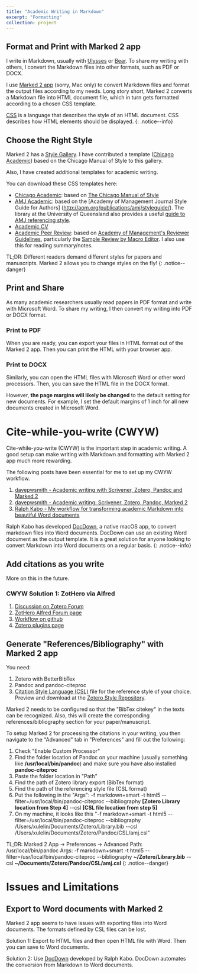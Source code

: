 ```yaml
---
title: "Academic Writing in Markdown"
excerpt: "Formatting"
collection: project
---
```

## Format and Print with Marked 2 app

I write in Markdown, usually with [Ulysses](https://ulysses.app/) or [Bear](https://bear.app/). To share my writing with others, I convert the Markdown files into other formats, such as PDF or DOCX.

I use [Marked 2 app](https://marked2app.com/) (sorry, Mac only) to convert Markdown files and format the output files according to my needs. Long story short, Marked 2 converts a Markdown file into HTML document file, which in turn gets formatted according to a chosen CSS template.

[CSS](https://www.w3schools.com/css/default.asp) is a language that describes the style of an HTML document. CSS describes how HTML elements should be displayed.
{: .notice--info}

## Choose the Right Style

Marked 2 has a [Style Gallery](https://marked2app.com/styles/#). I have contributed a template ([Chicago Academic](https://marked2app.com/styles/preview#Chicago%20Academic)) based on the Chicago Manual of Style to this gallery.

Also, I have created additional templates for academic writing.

You can download these CSS templates here:
* [Chicago Academic](https://linxule.github.io/files/chicago-academic.css): based on [The Chicago Manual of Style](https://www.chicagomanualofstyle.org/home.html)
* [AMJ Academic](https://linxule.github.io/files/amj-academic.css): based on the [Academy of Management Journal Style Guide for Authors] (http://aom.org/publications/amj/styleguide/). The library at the University of Queensland also provides a useful [guide to AMJ referencing style](https://guides.library.uq.edu.au/amj-version-for-printing).
* [Academic CV](https://linxule.github.io/files/academic-cv.css)
* [Academic Peer Review](https://linxule.github.io/files/academic-review.css): based on [Academy of Management's Reviewer Guidelines](http://aom.org/annualmeeting/reviewerguidelines/), particularly the [Sample Review by Macro Editor](https://aom.org/uploadedFiles/Publications/AMJ/ReviewsbyMacroEditors.pdf). I also use this for reading summary/notes.

TL;DR: Different readers demand different styles for papers and manuscripts. Marked 2 allows you to change styles on the fly!
{: .notice--danger}


## Print and Share

As many academic researchers usually read papers in PDF format and write with Microsoft Word. To share my writing, I then convert my writing into PDF or DOCX format.

### Print to PDF

When you are ready, you can export your files in HTML format out of the Marked 2 app. Then you can print the HTML with your browser app.

### Print to DOCX

Similarly, you can open the HTML files with Microsoft Word or other word processors. Then, you can save the HTML file in the DOCX format.

However, **the page margins will likely be changed** to the default setting for new documents. For example, I set the default margins of 1 inch for all new documents created in Microsoft Word.

# Cite-while-you-write (CWYW)

Cite-while-you-write (CWYW) is the important step in academic writing. A good setup can make writing with Markdown and formatting with Marked 2 app much more rewarding.

The following posts have been essential for me to set up my CWYW workflow.  

1. [davepwsmith - Academic writing with Scrivener, Zotero, Pandoc and Marked 2](https://davepwsmith.github.io/academic-scrivener-howto/)
2. [davepwsmith - Academic writing: Scrivener, Zotero, Pandoc, Marked 2](https://www.literatureandlatte.com/forum/viewtopic.php?t=26078)
3. [Ralph Kabo - My workflow for transforming academic Markdown into beautiful Word documents](https://raphaelkabo.com/blog/posts/markdown-to-word/)

Ralph Kabo has developed [DocDown](https://raphaelkabo.com/blog/posts/introducing-docdown/), a native macOS app, to convert markdown files into Word documents. DocDown can use an existing Word document as the output template. It is a great solution for anyone looking to convert Markdown into Word documents on a regular basis.
{: .notice--info}

## Add citations as you write
More on this in the future.

### CWYW Solution 1: ZotHero via Alfred

1. [Discussion on Zotero Forum](https://forums.zotero.org/discussion/72773/new-alfred-workflow-zothero-makes-searching-and-pasting-from-zotero-easy-mac)
2. [ZotHero Alfred Forum page](https://www.alfredforum.com/topic/11658-zothero-%E2%80%94-generate-zotero-citations-in-alfred/)
3. [Workflow on github](https://github.com/deanishe/zothero)
4. [Zotero plugins page](https://www.zotero.org/support/plugins)



## Generate "References/Bibliography" with Marked 2 app

You need:
1. Zotero with BetterBibTex
2. Pandoc and pandoc-citeproc
3. [Citation Style Language (CSL)](https://citationstyles.org/) file for the reference style of your choice. Preview and download at the [Zotero Style Repository](https://www.zotero.org/styles).   

Marked 2 needs to be configured so that the "BibTex citekey" in the texts can be recognized. Also, this will create the corresponding references/bibliography section for your paper/manuscript.

To setup Marked 2 for processing the citations in your writing, you then navigate to the "Advanced" tab in "Preferences" and fill out the following:


1. Check "Enable Custom Processor"
2. Find the folder location of Pandoc on your machine (usually something like **/usr/local/bin/pandoc**) and make sure you have also installed **pandoc-citeproc**
3. Paste the folder location in "Path"
4. Find the path of Zotero library export (BibTex format)
5. Find the path of the referencing style file (CSL format)  
6. Put the following in the "Args": -f markdown+smart -t html5 --filter=/usr/local/bin/pandoc-citeproc --bibliography **[Zotero Library location from Step 4]** --csl **[CSL file location from step 5]**
7. On my machine, it looks like this "-f markdown+smart -t html5 --filter=/usr/local/bin/pandoc-citeproc --bibliography /Users/xulelin/Documents/Zotero/Library.bib --csl /Users/xulelin/Documents/Zotero/Pandoc/CSL/amj.csl"


TL;DR:
Marked 2 App -> Preferences -> Advanced
Path: /usr/local/bin/pandoc
Args: -f markdown+smart -t html5 --filter=/usr/local/bin/pandoc-citeproc --bibliography **~/Zotero/Library.bib** --csl **~/Documents/Zotero/Pandoc/CSL/amj.csl**
{: .notice--danger}

# Issues and Limitations
## Export to Word documents with Marked 2
Marked 2 app seems to have issues with exporting files into Word documents. The formats defined by CSL files can be lost.

Solution 1: Export to HTML files and then open HTML file with Word. Then you can save to Word documents.

Solution 2: Use [DocDown](https://raphaelkabo.com/blog/posts/introducing-docdown/) developed by Ralph Kabo. DocDown automates the conversion from Markdown to Word documents.
